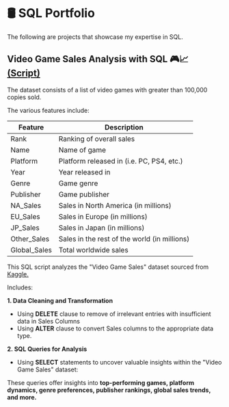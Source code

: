 # 🛢️ SQL Portfolio
The following are projects that showcase my expertise in SQL.

## Video Game Sales Analysis with SQL 🎮📈 [(Script)](https://github.com/luisintalan/SQL-portfolio/blob/main/VG%20Sales.sql)

The dataset consists of a list of video games with greater than 100,000 copies sold. 

The various features include:

| **Feature** | **Description** |
|---|---|
| Rank  | Ranking of overall sales |
| Name | Name of game  |
| Platform | Platform released in (i.e. PC, PS4, etc.) |
| Year | Year released in |
| Genre | Game genre |
| Publisher | Game publisher |
| NA_Sales | Sales in North America (in millions) |
| EU_Sales | Sales in Europe (in millions) |
| JP_Sales | Sales in Japan (in millions) |
| Other_Sales | Sales in the rest of the world (in millions) |
| Global_Sales | Total worldwide sales |

This SQL script analyzes the "Video Game Sales" dataset sourced from [Kaggle.](www.kaggle.com/datasets/gregorut/videogamesales)

Includes:

**1. Data Cleaning and Transformation**
* Using **DELETE** clause to remove of irrelevant entries with insufficient data in Sales Columns
* Using **ALTER** clause to convert Sales columns to the appropriate data type.

**2. SQL Queries for Analysis**
* Using **SELECT** statements to uncover valuable insights within the "Video Game Sales" dataset:

These queries offer insights into **top-performing games, platform dynamics, genre preferences, publisher rankings, global sales trends, and more.**

